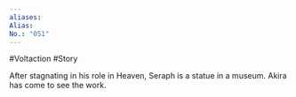 ```yaml
---
aliases:
Alias: 
No.: "051"
---
```


#Voltaction #Story

After stagnating in his role in Heaven, Seraph is a statue in a museum.
Akira has come to see the work. 